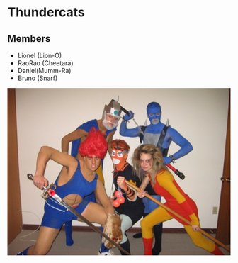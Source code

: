 # Thundercats

## Members
* Lionel (Lion-O)
* RaoRao (Cheetara)
* Daniel(Mumm-Ra)
* Bruno (Snarf)

![Thundercats](./Weird-Thundercats.jpg)
